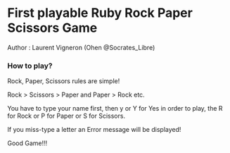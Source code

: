 # First playable Ruby Rock Paper Scissors Game

Author : Laurent Vigneron (Ohen \@Socrates_Libre)

### How to play?

Rock, Paper, Scissors rules are simple!

Rock > Scissors > Paper and Paper > Rock etc.

You have to type your name first, then y or Y for Yes in order to play, the R for Rock or P for Paper or S for Scissors.

If you miss-type a letter an Error message will be displayed!

Good Game!!!
